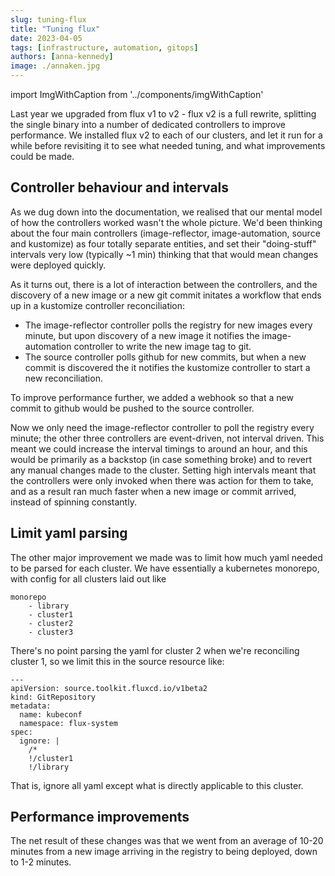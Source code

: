 ```yaml
---
slug: tuning-flux
title: "Tuning flux"
date: 2023-04-05
tags: [infrastructure, automation, gitops]
authors: [anna-kennedy]
image: ./annaken.jpg
---
```


import ImgWithCaption from '../components/imgWithCaption'

Last year we upgraded from flux v1 to v2 - flux v2 is a full rewrite, splitting the single binary into a number of dedicated controllers to improve performance. We installed flux v2 to each of our clusters, and let it run for a while before revisiting it to see what needed tuning, and what improvements could be made.

<!--truncate-->

## Controller behaviour and intervals

As we dug down into the documentation, we realised that our mental model of how the controllers worked wasn't the whole picture. We'd been thinking about the four main controllers (image-reflector, image-automation, source and kustomize) as four totally separate entities, and set their "doing-stuff" intervals very low (typically ~1 min) thinking that that would mean changes were deployed quickly.

As it turns out, there is a lot of interaction between the controllers, and the discovery of a new image or a new git commit initates a workflow that ends up in a kustomize controller reconciliation:

* The image-reflector controller polls the registry for new images every minute, but upon discovery of a new image it notifies the  image-automation controller to write the new image tag to git.
* The source controller polls github for new commits, but when a new commit is discovered the it notifies the kustomize controller to start a new reconciliation.

To improve performance further, we added a webhook so that a new commit to github would be pushed to the source controller.

Now we only need the image-reflector controller to poll the registry every minute; the other three controllers are event-driven, not interval driven.
This meant we could increase the interval timings to around an hour, and this would be primarily as a backstop (in case something broke) and to revert any manual changes made to the cluster.
Setting high intervals meant that the controllers were only invoked when there was action for them to take, and as a result ran much faster when a new image or commit arrived, instead of spinning constantly.

## Limit yaml parsing

The other major improvement we made was to limit how much yaml needed to be parsed for each cluster. We have essentially a kubernetes monorepo, with config for all clusters laid out like
```
monorepo
	- library
	- cluster1
	- cluster2
	- cluster3
```
There's no point parsing the yaml for cluster 2 when we're reconciling cluster 1, so we limit this in the source resource like:
```
---
apiVersion: source.toolkit.fluxcd.io/v1beta2
kind: GitRepository
metadata:
  name: kubeconf
  namespace: flux-system
spec:
  ignore: |
    /*
    !/cluster1
    !/library
```
That is, ignore all yaml except what is directly applicable to this cluster.

## Performance improvements

The net result of these changes was that we went from an average of 10-20 minutes from a new image arriving in the registry to being deployed, down to 1-2 minutes.

